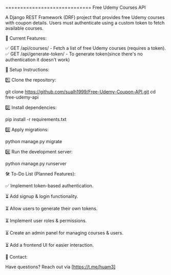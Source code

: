 =============================
Free Udemy Courses API

A Django REST Framework (DRF) project that provides free Udemy courses with coupon details. Users must authenticate using a custom token to fetch available courses.

🚀 Current Features:

✅ GET /api/courses/ - Fetch a list of free Udemy courses (requires a token).
✅ GET /api/generate-token/ - To generate token(since there's no authentication it doesn't work)

🔧 Setup Instructions:

1️⃣ Clone the repository:

   git clone https://github.com/sualh1999/Free-Udemy-Coupon-API.git
   cd free-udemy-api

2️⃣ Install dependencies:

   pip install -r requirements.txt

3️⃣ Apply migrations:

   python manage.py migrate

4️⃣ Run the development server:

   python manage.py runserver



🛠 To-Do List (Planned Features):

✅ Implement token-based authentication.

⏳ Add signup & login functionality.

⏳ Allow users to generate their own tokens.

⏳ Implement user roles & permissions.

⏳ Create an admin panel for managing courses & users.

⏳ Add a frontend UI for easier interaction.



📩 Contact:

Have questions? Reach out via [https://t.me/huam3]

